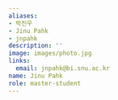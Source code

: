 ```yaml
---
aliases:
- 박진우
- Jinu Pahk
- jnpahk
description: ''
image: images/photo.jpg
links:
  email: jnpahk@bi.snu.ac.kr
name: Jinu Pahk
role: master-student
---
```

